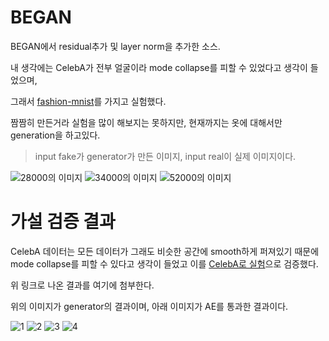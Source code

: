 # BEGAN

BEGAN에서 residual추가 및 layer norm을 추가한 소스.

내 생각에는 CelebA가 전부 얼굴이라 mode collapse를 피할 수 있었다고 생각이 들었으며,

그래서 [fashion-mnist](https://github.com/zalandoresearch/fashion-mnist)를 가지고 실험했다.

짬짬히 만든거라 실험을 많이 해보지는 못하지만, 현재까지는 옷에 대해서만 generation을 하고있다.

> input fake가 generator가 만든 이미지, input real이 실제 이미지이다.

![28000의 이미지](./img/28000.png)
![34000의 이미지](./img/34000.png)
![52000의 이미지](./img/52000.png)

# 가설 검증 결과

CelebA 데이터는 모든 데이터가 그래도 비슷한 공간에 smooth하게 퍼져있기 때문에 mode collapse를 피할 수 있다고 생각이 들었고 이를 [CelebA로 실험](https://gist.github.com/Hulk89/77f23f1f4eea20b9f476976f4c6b0009)으로 검증했다.

위 링크로 나온 결과를 여기에 첨부한다.

위의 이미지가 generator의 결과이며, 아래 이미지가 AE를 통과한 결과이다.

![1](./img/1.png)
![2](./img/2.png)
![3](./img/3.png)
![4](./img/4.png)
